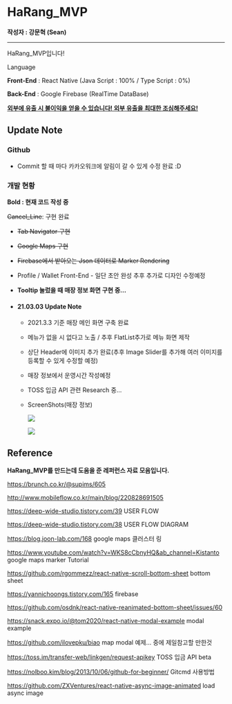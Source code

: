 # HaRang_MVP

**작성자 : 강문혁 (Sean)**

---------

HaRang_MVP입니다!

Language 

**Front-End** : React Native (Java Script : 100% / Type Script : 0%)

**Back-End** : Google Firebase (RealTime DataBase)

<u>**외부에 유출 시 불이익을 얻을 수 있습니다! 외부 유출을 최대한 조심해주세요!**</u>



## Update Note

### Github

- Commit 할 때 마다 카카오워크에 알림이 갈 수 있게 수정 완료 :D



### 개발 현황

**Bold : 현재 코드 작성 중**

~~Cancel_Line~~: 구현 완료



- ~~Tab Navigator 구현~~

- ~~Google Maps 구현~~

- ~~Firebase에서 받아오는 Json 데이터로 Marker Rendering~~

- Profile / Wallet Front-End - 일단 초안 완성 추후 추가로 디자인 수정예정

- **Tooltip 눌렀을 때 매장 정보 화면 구현 중...**

  

- #### 21.03.03 Update Note

  - 2021.3.3 기준 매장 메인 화면 구축 완료

  - 메뉴가 없을 시 없다고 노출 / 추후 FlatList추가로 메뉴 화면 제작

  - 상단 Header에 이미지 추가 완료(추후 Image Slider를 추가해 여러 이미지를 등록할 수 있게 수정할 예정)

  - 매장 정보에서 운영시간 작성예정

  - TOSS 입금 API 관련 Research 중...

  - ScreenShots(매장 정보)

    ![](https://ewr1.vultrobjects.com/harscreenshots/210303%20details%201.PNG)
  
    ![](https://ewr1.vultrobjects.com/harscreenshots/210303%20details%202.PNG)





## Reference

**HaRang_MVP를 만드는데 도움을 준 레퍼런스 자료 모음입니다.**

https://brunch.co.kr/@supims/605

http://www.mobileflow.co.kr/main/blog/220828691505

https://deep-wide-studio.tistory.com/39 USER FLOW

https://deep-wide-studio.tistory.com/38 USER FLOW DIAGRAM

https://blog.joon-lab.com/168 google maps 클러스터 링

https://www.youtube.com/watch?v=WKS8cCbnyHQ&ab_channel=Kistanto google maps marker Tutorial

https://github.com/rgommezz/react-native-scroll-bottom-sheet bottom sheet

https://yannichoongs.tistory.com/165 firebase

https://github.com/osdnk/react-native-reanimated-bottom-sheet/issues/60

https://snack.expo.io/@tom2020/react-native-modal-example modal example

https://github.com/ilovepku/biao map modal 예제… 중에 제일참고할 만한것

https://toss.im/transfer-web/linkgen/request-apikey TOSS 입금 API beta

https://nolboo.kim/blog/2013/10/06/github-for-beginner/ Gitcmd 사용방법

https://github.com/ZXVentures/react-native-async-image-animated load async image


